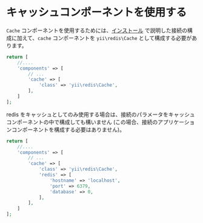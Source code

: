キャッシュコンポーネントを使用する
==================================

`Cache` コンポーネントを使用するためには、[インストール](installation.md) で説明した接続の構成に加えて、`cache` コンポーネントを `yii\redis\Cache` として構成する必要があります。

```php
return [
    //....
    'components' => [
        // ...
        'cache' => [
            'class' => 'yii\redis\Cache',
        ],
    ]
];
```

redis をキャッシュとしてのみ使用する場合は、接続のパラメータをキャッシュコンポーネントの中で構成しても構いません
(この場合、接続のアプリケーションコンポーネントを構成する必要はありません)。

```php
return [
    //....
    'components' => [
        // ...
        'cache' => [
            'class' => 'yii\redis\Cache',
            'redis' => [
                'hostname' => 'localhost',
                'port' => 6379,
                'database' => 0,
            ],
        ],
    ]
];
```
